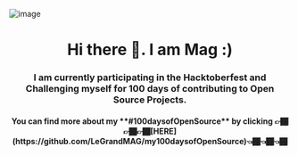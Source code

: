 ![image](https://user-images.githubusercontent.com/64711820/196639599-13e4e099-0e23-460f-b150-b5d80156c6ab.png)

<h1 align="center">Hi there 👋. I am Mag :)</h1>

<h3 align="center"> I am currently participating in the Hacktoberfest and Challenging myself for 100 days of contributing to Open Source Projects.</h3>
<h4 align="center">You can find more about my **#100daysofOpenSource** by clicking  👉🏾👉🏾👉🏾[HERE](https://github.com/LeGrandMAG/my100daysofOpenSource)👈🏾👈🏾👈🏾</h4>




<!--
**LeGrandMAG/LeGrandMAG** is a ✨ _special_ ✨ repository because its `README.md` (this file) appears on your GitHub profile.
https://dev.to/github/10-standout-github-profile-readmes-h2o
Here are some ideas to get you started:

[![@Mag's Holopin board](https://holopin.io/api/user/board?user=legrandmag)](https://holopin.io/@legrandmag)
- 🔭 I’m currently working on ...
- 🌱 I’m currently learning ...
- 👯 I’m looking to collaborate on ...
- 🤔 I’m looking for help with ...
- 💬 Ask me about ...
- 📫 How to reach me: ...
- 😄 Pronouns: ...
t...
-->
